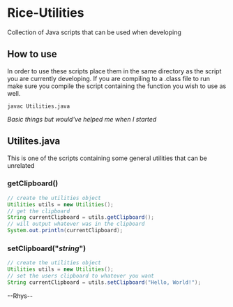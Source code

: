 # Rice-Utilities
Collection of Java scripts that can be used when developing

## How to use
In order to use these scripts place them in the same directory as the script you are currently developing. If you are compiling to a .class file to run make sure you compile the script containing the function you wish to use as well.

```
javac Utilities.java
```
*Basic things but would've helped me when I started*

## Utilites.java
This is one of the scripts containing some general utilities that can be unrelated

### getClipboard()
```Java
// create the utilities object
Utilities utils = new Utilities();
// get the clipboard
String currentClipboard = utils.getClipboard();
// will output whatever was in the clipboard
System.out.println(currentClipboard);
```

### setClipboard("*string*")
```Java
// create the utilities object
Utilities utils = new Utilities();
// set the users clipboard to whatever you want
String currentClipboard = utils.setClipboard("Hello, World!");
```  
--Rhys--
